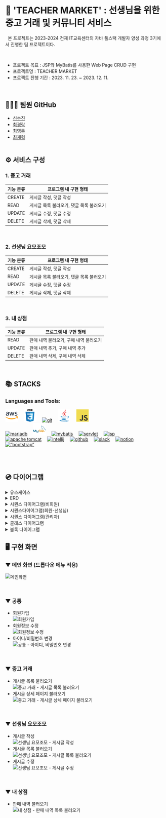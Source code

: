 # 🛒 'TEACHER MARKET' : 선생님을 위한 중고 거래 및 커뮤니티 서비스
<p>
  &nbsp; 본 프로젝트는 2023-2024 천재 IT교육센터의 자바 풀스택 개발자 양성 과정 3기에서 진행한 팀 프로젝트이다.
</p>
<br>

  - 프로젝트 목표 : JSP와 MyBatis를 사용한 Web Page CRUD 구현  <br> 
  - 프로젝트명 : TEACHER MARKET <br>
  - 프로젝트 진행 기간 : 2023. 11. 23. ~ 2023. 12. 11. <br>
<br>

## 🧑🏻‍💻 팀원 GitHub
- [신수진](https://github.com/sxzuzv) 
- [최경락](https://github.com/raknrak)
- [최영주](https://github.com/cyj083386)
- [최재혁](https://github.com/Jaehyuk-96)
<br><br>


## ⚙️ 서비스 구성
### 1. 중고 거래
| 기능 분류 | 프로그램 내 구현 형태 |
| --- | --- |
| CREATE | 게시글 작성, 댓글 작성 |
| READ | 게시글 목록 불러오기, 댓글 목록 불러오기 |
| UPDATE | 게시글 수정, 댓글 수정 |
| DELETE | 게시글 삭제, 댓글 삭제 |

<br>

### 2. 선생님 요모조모
| 기능 분류 | 프로그램 내 구현 형태 |
| --- | --- |
| CREATE | 게시글 작성, 댓글 작성 |
| READ | 게시글 목록 불러오기, 댓글 목록 불러오기 |
| UPDATE | 게시글 수정, 댓글 수정 |
| DELETE | 게시글 삭제, 댓글 삭제 |

<br>

### 3. 내 상점
| 기능 분류 | 프로그램 내 구현 형태 |
| --- | --- |
| READ | 판매 내역 불러오기, 구매 내역 불러오기 |
| UPDATE | 판매 내역 추가, 구매 내역 추가 |
| DELETE | 판매 내역 삭제, 구매 내역 삭제 |

<br>



## 📚 STACKS

<div>
<p align="left">
</p>

<h3 align="left">Languages and Tools:</h3>
<p align="left"> 
  <a href="https://aws.amazon.com" target="_blank" rel="noreferrer"><img src="https://raw.githubusercontent.com/devicons/devicon/master/icons/amazonwebservices/amazonwebservices-original-wordmark.svg" alt="aws" width="40" height="40"/></a>  
  <a href="https://www.w3schools.com/css/" target="_blank" rel="noreferrer"> <img src="https://raw.githubusercontent.com/devicons/devicon/master/icons/css3/css3-original-wordmark.svg" alt="css3" width="40" height="40"/></a>  
  <a href="https://git-scm.com/" target="_blank" rel="noreferrer"><img src="https://www.vectorlogo.zone/logos/git-scm/git-scm-icon.svg" alt="git" width="40" height="40"/></a>  
  <a href="https://www.java.com" target="_blank" rel="noreferrer"><img src="https://raw.githubusercontent.com/devicons/devicon/master/icons/java/java-original.svg" alt="java" width="40" height="40"/></a>  
  <a href="https://developer.mozilla.org/en-US/docs/Web/JavaScript" target="_blank" rel="noreferrer"><img src="https://raw.githubusercontent.com/devicons/devicon/master/icons/javascript/javascript-original.svg" alt="javascript" width="40" height="40"/></a>  
  <br>
  <a href="https://mariadb.org/" target="_blank" rel="noreferrer"><img src="https://www.vectorlogo.zone/logos/mariadb/mariadb-icon.svg" alt="mariadb" width="40" height="40"/></a>  
  <a href="https://www.mysql.com/" target="_blank" rel="noreferrer"><img src="https://raw.githubusercontent.com/devicons/devicon/master/icons/mysql/mysql-original-wordmark.svg" alt="mysql" width="40" height="40"/></a>  
  <a href="https://mybatis.org/" target="_blank" rel="noreferrer"><img src="https://avatars.githubusercontent.com/u/1483254?s=200&v=4" alt="mybatis" width="40" height="40"/></a> 
  <a href="https://www.oracle.com/java/technologies/java-servlet.html" target="_blank" rel="noreferrer"><img src="https://e-next.in/e/assets/img/language-icon/servlets.png" alt="servlet" width="40" height="40"/></a> 
  <a href="https://www.oracle.com/java/technologies/jspt.html" target="_blank" rel="noreferrer"><img src="https://linked2ev.github.io/assets//img/jsp-logo.png" alt="jsp" width="30" height="40"/></a>
  <br>
  <a href="https://tomcat.apache.org/" target="_blank" rel="noreferrer"><img src="https://tomcat.apache.org/res/images/tomcat.png" alt="apache tomcat" width="40" height="40"/></a> 
  <a href="https://www.jetbrains.com/idea/" target="_blank" rel="noreferrer"><img src="https://resources.jetbrains.com/storage/products/intellij-idea/img/meta/intellij-idea_logo_300x300.png" alt="intellij" width="40" height="40"/></a> 
  <a href="https://github.com/" target="_blank" rel="noreferrer"><img src="https://github.githubassets.com/images/modules/logos_page/GitHub-Mark.png" alt="github" width="40" height="40"/></a> 
  <a href="https://slack.com/" target="_blank" rel="noreferrer"><img src="https://a.slack-edge.com/80588/marketing/img/icons/icon_slack_hash_colored.png" alt="slack" width="40" height="40"/></a> 
  <a href="https://www.notion.so/" target="_blank" rel="noreferrer"><img src="https://www.notion.so/images/favicon.ico" alt="notion" width="40" height="40"/></a> 
  <a href="https://getbootstrap.com/" target="_blank" rel="noreferrer"><img src="https://getbootstrap.com/docs/5.0/assets/brand/bootstrap-logo-shadow.png" alt=“bootstrap” width="45" height="40"/></a>
</p>

</div>
<br><br>

## 💿 다이어그램
<details><summary>유스케이스
</summary>

![유스케이스](https://github.com/Chunjae3Team/teacherFleaMarket/assets/140072536/2f9a81fb-e4d3-4a8e-b531-6dfebfbd7acd)
</details>

<details><summary>ERD
</summary>

![ERD](https://github.com/Chunjae3Team/teacherFleaMarket/assets/140072536/7c868991-8fb3-41f4-8dbf-46b4667bac92)
</details>

<details><summary>시퀀스 다이어그램(비회원)
</summary>

![비회원-시퀀스 다이어그램](https://github.com/Chunjae3Team/teacherFleaMarket/assets/140072536/5877f5e3-606d-4e6b-9784-bb4f2bafbf3e)

</details>

<details><summary>시퀀스다이어그램(회원-선생님)
</summary>

![회원-시퀀스 다이어그램](https://github.com/Chunjae3Team/teacherFleaMarket/assets/140072536/7aa14570-a271-4be8-b676-934cac0330de)
</details>

<details><summary>시퀀스 다이어그램(관리자)
</summary>
  
![관리자-시퀀스 다이어그램](https://github.com/Chunjae3Team/teacherFleaMarket/assets/140072536/6044e122-a6a7-4efd-8764-91d7901f08ac)
</details>

<details><summary>클래스 다이어그램
</summary>
  
![클래스다이어그램](https://github.com/Chunjae3Team/teacherFleaMarket/assets/140072536/c66d3b2e-1ecb-4cda-b4e7-70fd08647dc5)
</details>

<details><summary>블록 다이어그램
</summary>
  
![블록 다이어그램 2안](https://github.com/Chunjae3Team/teacherFleaMarket/assets/140072536/e8166819-29ac-4084-b6a7-94b913eb5c1b)
</details>






## 🖥️ 구현 화면
### ▼ 메인 화면 (드롭다운 메뉴 적용)
![메인화면](https://github.com/Chunjae3Team/teacherFleaMarket/assets/106226864/50c97ded-ef09-4d7c-b2b9-420a6176b08d)

<br>

### ▼ 공통

- 회원가입 <br>
![회원가입](https://github.com/Chunjae3Team/teacherFleaMarket/assets/106226864/a3cc0155-87a2-49fb-ad8a-3cdad5d52f2f)
- 회원정보 수정 <br>
![회원정보 수정](https://github.com/Chunjae3Team/teacherFleaMarket/assets/106226864/424b96ba-3bcb-40d4-a1f9-48b8867a0a41)
- 아이디/비밀번호 변경 <br>
![공통 - 아이디, 비밀번호 변경](https://github.com/Chunjae3Team/teacherFleaMarket/assets/106226864/a9af867f-013c-4ade-98ca-9b768d7eb847)

<br>

### ▼ 중고 거래

- 게시글 목록 불러오기 <br>
![중고 거래 - 게시글 목록 불러오기](https://github.com/Chunjae3Team/teacherFleaMarket/assets/106226864/ea349f0e-5690-4978-917d-a5d745eb0a27)
- 게시글 상세 페이지 불러오기 <br>
![중고 거래 - 게시글 상세 페이지 불러오기](https://github.com/Chunjae3Team/teacherFleaMarket/assets/106226864/8e0939df-5e9c-461b-8335-adc9779a0633)
<br>

### ▼ 선생님 요모조모

- 게시글 작성 <br>
![선생님 요모조모 - 게시글 작성](https://github.com/Chunjae3Team/teacherFleaMarket/assets/106226864/721fff83-c7e6-421f-b077-0cce19668275)
- 게시글 목록 불러오기 <br>
![선생님 요모조모 - 게시글 목록 불러오기](https://github.com/Chunjae3Team/teacherFleaMarket/assets/106226864/9a00a08d-7827-41a9-b224-e0cb78dc4a4b)
- 게시글 수정 <br>
![선생님 요모조모 - 게시글 수정](https://github.com/Chunjae3Team/teacherFleaMarket/assets/106226864/98c26165-5359-412e-b493-52b18e361d9f)
<br>

### ▼ 내 상점

- 판매 내역 불러오기 <br>
![내 상점 - 판매 내역 목록 불러오기](https://github.com/Chunjae3Team/teacherFleaMarket/assets/106226864/cb3fbf28-0fdd-462a-bf1d-2c05ad2089cd)
